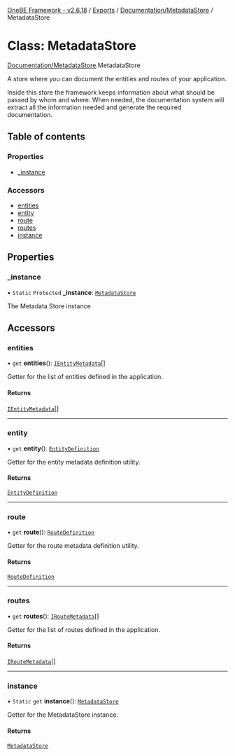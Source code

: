 [OneBE Framework - v2.6.18](../README.md) / [Exports](../modules.md) / [Documentation/MetadataStore](../modules/Documentation_MetadataStore.md) / MetadataStore

# Class: MetadataStore

[Documentation/MetadataStore](../modules/Documentation_MetadataStore.md).MetadataStore

A store where you can document the entities and routes of your application.

Inside this store the framework keeps information about what should be passed
by whom and where. When needed, the documentation system will extract all the
information needed and generate the required documentation.

## Table of contents

### Properties

- [\_instance](Documentation_MetadataStore.MetadataStore.md#_instance)

### Accessors

- [entities](Documentation_MetadataStore.MetadataStore.md#entities)
- [entity](Documentation_MetadataStore.MetadataStore.md#entity)
- [route](Documentation_MetadataStore.MetadataStore.md#route)
- [routes](Documentation_MetadataStore.MetadataStore.md#routes)
- [instance](Documentation_MetadataStore.MetadataStore.md#instance)

## Properties

### \_instance

▪ `Static` `Protected` **\_instance**: [`MetadataStore`](Documentation_MetadataStore.MetadataStore.md)

The Metadata Store instance

## Accessors

### entities

• `get` **entities**(): [`IEntityMetadata`](../interfaces/Documentation_Definition_EntityMetadata.IEntityMetadata.md)[]

Getter for the list of entities defined in the application.

#### Returns

[`IEntityMetadata`](../interfaces/Documentation_Definition_EntityMetadata.IEntityMetadata.md)[]

___

### entity

• `get` **entity**(): [`EntityDefinition`](Documentation_EntityDefinition.EntityDefinition.md)

Getter for the entity metadata definition utility.

#### Returns

[`EntityDefinition`](Documentation_EntityDefinition.EntityDefinition.md)

___

### route

• `get` **route**(): [`RouteDefinition`](Documentation_RouteDefinition.RouteDefinition.md)

Getter for the route metadata definition utility.

#### Returns

[`RouteDefinition`](Documentation_RouteDefinition.RouteDefinition.md)

___

### routes

• `get` **routes**(): [`IRouteMetadata`](../interfaces/Documentation_Definition_RouteMetadata.IRouteMetadata.md)[]

Getter for the list of routes defined in the application.

#### Returns

[`IRouteMetadata`](../interfaces/Documentation_Definition_RouteMetadata.IRouteMetadata.md)[]

___

### instance

• `Static` `get` **instance**(): [`MetadataStore`](Documentation_MetadataStore.MetadataStore.md)

Getter for the MetadataStore instance.

#### Returns

[`MetadataStore`](Documentation_MetadataStore.MetadataStore.md)
